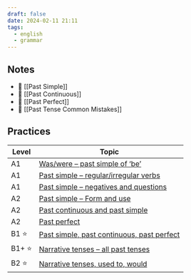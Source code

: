 ```yaml
---
draft: false
date: 2024-02-11 21:11
tags:
  - english
  - grammar
---
```

## Notes
- 📝 [[Past Simple]]
- 📝 [[Past Continuous]]
- 📝 [[Past Perfect]]
- 🤔 [[Past Tense Common Mistakes]]
## Practices
| Level | Topic |
|---|---|
| A1 | [Was/were – past simple of ‘be’](https://test-english.com/grammar-points/a1/was-were/) |
| A1 | [Past simple – regular/irregular verbs](https://test-english.com/grammar-points/a1/past-simple-regular-irregular/) |
| A1 | [Past simple – negatives and questions](https://test-english.com/grammar-points/a1/past-simple-negatives-questions/) |
| A2 | [Past simple – Form and use](https://test-english.com/grammar-points/a2/past-simple-form-use/) |
| A2 | [Past continuous and past simple](https://test-english.com/grammar-points/a2/past-continuous-past-simple/) |
| A2 | [Past perfect](https://test-english.com/grammar-points/a2/past-perfect/) |
| B1 ⭐  | [Past simple, past continuous, past perfect](https://test-english.com/grammar-points/b1/past-simple-past-continuous-past-perfect/) |
| B1+ ⭐  | [Narrative tenses – all past tenses](https://test-english.com/grammar-points/b1-b2/narrative-tenses/) |
| B2 ⭐  | [Narrative tenses, used to, would](https://test-english.com/grammar-points/b2/narrative-tenses-used-to-would/) |
